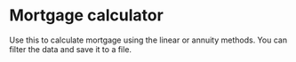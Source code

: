 # Mortgage calculator

Use this to calculate mortgage using the linear or annuity methods. You can filter the data and save it to a file.